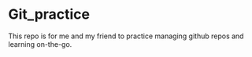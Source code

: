 # Git_practice
This repo is for me and my friend to practice managing github repos and learning on-the-go.
